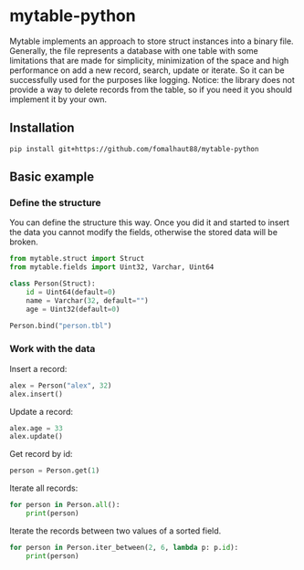 # mytable-python

Mytable implements an approach to store struct instances into a binary file. Generally, the file represents a database with one table with some limitations that are made for simplicity, minimization of the space and high performance on add a new record, search, update or iterate. So it can be successfully used for the purposes like logging. Notice: the library does not provide a way to delete records from the table, so if you need it you should implement it by your own.

## Installation

```
pip install git+https://github.com/fomalhaut88/mytable-python
```

## Basic example

### Define the structure

You can define the structure this way. Once you did it and started to insert the data you cannot modify the fields, otherwise the stored data will be broken.

```python
from mytable.struct import Struct
from mytable.fields import Uint32, Varchar, Uint64

class Person(Struct):
    id = Uint64(default=0)
    name = Varchar(32, default="")
    age = Uint32(default=0)

Person.bind("person.tbl")
```

### Work with the data

Insert a record:

```python
alex = Person("alex", 32)
alex.insert()
```

Update a record:

```python
alex.age = 33
alex.update()
```

Get record by id:

```python
person = Person.get(1)
```

Iterate all records:

```python
for person in Person.all():
    print(person)
```

Iterate the records between two values of a sorted field.

```python
for person in Person.iter_between(2, 6, lambda p: p.id):
    print(person)
```
